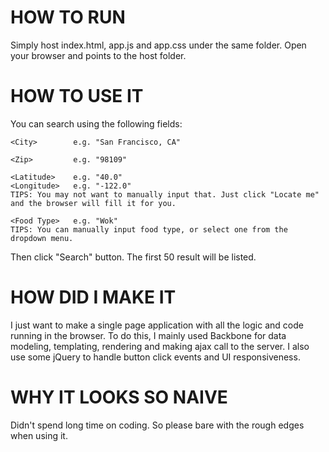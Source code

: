 HOW TO RUN
==========

Simply host index.html, app.js and app.css under the same folder. Open your browser and points to the host folder.


HOW TO USE IT
=============
You can search using the following fields:

    <City>        e.g. "San Francisco, CA"

    <Zip>         e.g. "98109"

    <Latitude>    e.g. "40.0"
    <Longitude>   e.g. "-122.0"
    TIPS: You may not want to manually input that. Just click "Locate me" and the browser will fill it for you.

    <Food Type>   e.g. "Wok"
    TIPS: You can manually input food type, or select one from the dropdown menu.

Then click "Search" button. The first 50 result will be listed.


HOW DID I MAKE IT
=================
I just want to make a single page application with all the logic and code running in the browser.
To do this, I mainly used Backbone for data modeling, templating, rendering and making ajax call to the server.
I also use some jQuery to handle button click events and UI responsiveness.


WHY IT LOOKS SO NAIVE
=====================
Didn't spend long time on coding. So please bare with the rough edges when using it.
